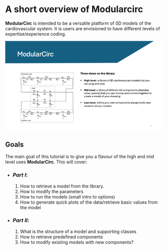 # A short  overview of Modularcirc

**ModularCirc** is intended to be a versatile platform of 0D models of the cardiovascular system. 
It is users are envisioned to have different levels of expertise/experience coding.

![Main figure](./Figures/Slides.png)

## Goals
The main goal of this tutorial is to give you a flavour of the high and mid level uses **ModularCirc**.
This will cover:
- ### *Part I*:
    1) How to retrieve a model from the library.
    2) How to modify the parameters
    3) How to run the models (small intro to options)
    4) How to generate quick plots of the data/retrieve basic values from the model
- ### *Part II*:
    1) What is the structure of a model and supporting classes
    2) How to retrieve predefined components 
    3) How to modify existing models with new components?

 